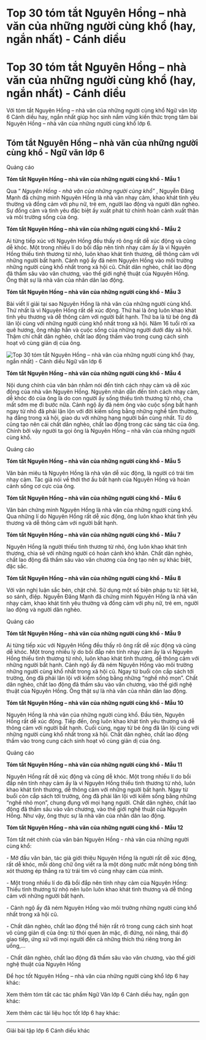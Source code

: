 # Top 30 tóm tắt Nguyên Hồng – nhà văn của những người cùng khổ (hay, ngắn nhất) - Cánh diều

# Top 30 tóm tắt Nguyên Hồng – nhà văn của những người cùng khổ (hay, ngắn nhất) - Cánh diều

Với tóm tắt Nguyên Hồng – nhà văn của những người cùng khổ Ngữ văn lớp 6 Cánh diều hay, ngắn nhất giúp học sinh nắm vững kiến thức trọng tâm bài Nguyên Hồng – nhà văn của những người cùng khổ lớp 6.

## Tóm tắt Nguyên Hồng – nhà văn của những người cùng khổ - Ngữ văn lớp 6

Quảng cáo

**Tóm tắt Nguyên Hồng – nhà văn của những người cùng khổ - Mẫu 1**

Qua “ _Nguyên Hồng - nhà văn của những người cùng khổ”_ , Nguyễn Đăng Mạnh đã chứng minh Nguyên Hồng là nhà văn nhạy cảm, khao khát tình yêu thường và đồng cảm với phụ nữ, trẻ em, người lao động và người dân nghèo. Sự đồng cảm và tình yêu đặc biệt ấy xuất phát từ chính hoàn cảnh xuất thân và môi trường sống của ông.

**Tóm tắt Nguyên Hồng – nhà văn của những người cùng khổ - Mẫu 2**

Ai từng tiếp xúc với Nguyên Hồng đều thấy rõ ông rất dễ xúc động và cũng dễ khóc. Một trong nhiều lí do bồi đắp nên tính nhạy cảm ấy là vì Nguyên Hồng thiếu tình thương từ nhỏ, luôn khao khát tình thương, dễ thông cảm với những người bất hạnh. Cảnh ngộ ấy đã ném Nguyên Hồng vào môi trường những người cùng khổ nhất trong xã hội cũ. Chất dân nghèo, chất lao động đã thấm sâu vào văn chương, vào thế giới nghệ thuật của Nguyên Hồng. Ông thật sự là nhà văn của nhân dân lao động. 

**Tóm tắt Nguyên Hồng – nhà văn của những người cùng khổ - Mẫu 3**

Bài viết lí giải tại sao Nguyên Hồng là nhà văn của những người cùng khổ. Thứ nhất là vì Nguyên Hồng rất dễ xúc động. Thứ hai là ông luôn khao khát tình yêu thương và dễ thông cảm với người bất hạnh. Thứ ba là từ bé ông đã lăn lội cùng với những người cùng khổ nhất trong xã hội. Năm 16 tuổi rời xa quê hương, ông nhập hẳn và cuộc sống của những người dưới đáy xã hội. Thậm chí chất dân nghèo, chất lao động thấm vào trong cung cách sinh hoạt vô cùng giản dị của ông.

![Top 30 tóm tắt Nguyên Hồng – nhà văn của những người cùng khổ \(hay, ngắn nhất\) - Cánh diều Ngữ văn lớp 6](https://vietjack.com/soan-van-lop-6-cd/images/tom-tat-nguyen-hong-nha-van-cua-nhung-nguoi-cung-kho-66793.png)

**Tóm tắt Nguyên Hồng – nhà văn của những người cùng khổ - Mẫu 4**

Nội dung chính của văn bản nhằm nói đến tính cách nhạy cảm và dễ xúc động của nhà văn Nguyên Hồng. Nguyên nhân dẫn đến tính cách nhạy cảm, dễ khóc đó của ông là do con người ấy sống thiếu tình thương từ nhỏ, cha mất sớm mẹ đi bước nữa. Cảnh ngộ ấy đã ném ông vào cuộc sống bất hạnh ngay từ nhỏ đã phải lặn lộn với đời kiếm sống bằng những nghề tầm thường, hạ đẳng trong xã hội, giao du với những hạng người bần cùng nhất. Từ đó cũng tạo nên cái chất dân nghèo, chất lao động trong các sáng tác của ông. Chính bởi vậy người ta gọi ông là Nguyên Hồng – nhà văn của những người cùng khổ.

Quảng cáo

**Tóm tắt Nguyên Hồng – nhà văn của những người cùng khổ - Mẫu 5**

Văn bản miêu tả Nguyên Hồng là nhà văn dễ xúc động, là người có trái tim nhạy cảm. Tác giả nói về thời thơ ấu bất hạnh của Nguyên Hồng và hoàn cảnh sống cơ cực của ông.

**Tóm tắt Nguyên Hồng – nhà văn của những người cùng khổ - Mẫu 6**

Văn bản chứng minh Nguyên Hồng là nhà văn của những người cùng khổ. Qua những lí do Nguyên Hồng rất dễ xúc động, ông luôn khao khát tình yêu thương và dễ thông cảm với người bất hạnh. 

**Tóm tắt Nguyên Hồng – nhà văn của những người cùng khổ - Mẫu 7**

Nguyên Hồng là người thiếu tình thương từ nhỏ, ông luôn khao khát tình thương, chia sẻ với những người có hoàn cảnh khó khăn. Chất dân nghèo, chất lao động đã thấm sâu vào văn chương của ông tạo nên sự khác biệt, đặc sắc.

**Tóm tắt Nguyên Hồng – nhà văn của những người cùng khổ - Mẫu 8**

Với văn nghị luận sắc bén, chặt chẽ. Sử dụng một số biện pháp tu từ: liệt kê, so sánh, điệp. Nguyễn Đăng Mạnh đã chứng minh Nguyên Hồng là nhà văn nhạy cảm, khao khát tình yêu thường và đồng cảm với phụ nữ, trẻ em, người lao động và người dân nghèo. 

Quảng cáo

**Tóm tắt Nguyên Hồng – nhà văn của những người cùng khổ - Mẫu 9**

Ai từng tiếp xúc với Nguyên Hồng đều thấy rõ ông rất dễ xúc động và cũng dễ khóc. Một trong nhiều lý do bồi đắp nên tính nhạy cảm ấy là vì Nguyên Hồng thiếu tình thương từ nhỏ, luôn khao khát tình thương, dễ thông cảm với những người bất hạnh. Cảnh ngộ ấy đã ném Nguyên Hồng vào môi trường những người cùng khổ nhất trong xã hội cũ. Ngay từ buổi còn cắp sách tới trường, ông đã phải lăn lội với kiếm sống bằng những “nghề nhỏ mọn”. Chất dân nghèo, chất lao động đã thấm sâu vào văn chương, vào thế giới nghệ thuật của Nguyên Hồng. Ông thật sự là nhà văn của nhân dân lao động.

**Tóm tắt Nguyên Hồng – nhà văn của những người cùng khổ - Mẫu 10**

Nguyên Hồng là nhà văn của những người cùng khổ. Đầu tiên, Nguyên Hồng rất dễ xúc động. Tiếp đến, ông luôn khao khát tình yêu thương và dễ thông cảm với người bất hạnh. Cuối cùng, ngay từ bé ông đã lăn lội cùng với những người cùng khổ nhất trong xã hội. Chất dân nghèo, chất lao động thấm vào trong cung cách sinh hoạt vô cùng giản dị của ông.

Quảng cáo

**Tóm tắt Nguyên Hồng – nhà văn của những người cùng khổ - Mẫu 11**

Nguyên Hồng rất dễ xúc động và cũng dễ khóc. Một trong nhiều lí do bồi đắp nên tính nhạy cảm ấy là vì Nguyên Hồng thiếu tình thương từ nhỏ, luôn khao khát tình thương, dễ thông cảm với những người bất hạnh. Ngay từ buổi còn cắp sách tới trường, ông đã phải lăn lội với kiếm sống bằng những “nghề nhỏ mọn”, chung đụng với mọi hạng người. Chất dân nghèo, chất lao động đã thấm sâu vào văn chương, vào thế giới nghệ thuật của Nguyên Hồng. Như vậy, ông thực sự là nhà văn của nhân dân lao động.

**Tóm tắt Nguyên Hồng – nhà văn của những người cùng khổ - Mẫu 12**

Tóm tắt nét chính của văn bản Nguyên Hồng - nhà văn của những người cùng khổ:

\- Mở đầu văn bản, tác giả giới thiệu Nguyên Hồng là người rất dễ xúc động, rất dễ khóc, mỗi dòng chữ ông viết ra là một dòng nước mắt nóng bỏng tình xót thương ép thẳng ra từ trái tim vô cùng nhạy cảm của mình.

\- Một trong nhiều lí do đã bồi đắp nên tính nhạy cảm của Nguyên Hồng: Thiếu tình thương từ nhỏ nên luôn luôn khao khát tình thương và dễ thông cảm với những người bất hạnh.

\- Cảnh ngộ ấy đã ném Nguyên Hồng vào môi trường những người cùng khổ nhất trong xã hội cũ.

\- Chất dân nghèo, chất lao động thể hiện rất rõ trong cung cách sinh hoạt vô cùng giản dị của ông: từ thói quen ăn mặc, đi đứng, nói năng, thái độ giao tiếp, ứng xử với mọi người đến cả những thích thú riêng trong ăn uống,...

\- Chất dân nghèo, chất lao động đã thấm sâu vào văn chương, vào thế giới nghệ thuật của Nguyên Hồng

Để học tốt Nguyên Hồng – nhà văn của những người cùng khổ lớp 6 hay khác:

Xem thêm tóm tắt các tác phẩm Ngữ Văn lớp 6 Cánh diều hay, ngắn gọn khác:

Xem thêm các tài liệu học tốt lớp 6 hay khác:

* * *

Giải bài tập lớp 6 Cánh diều khác
